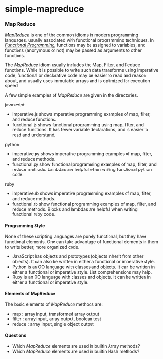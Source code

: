 # simple-mapreduce
### Map Reduce

[_MapReduce_](https://hacks.mozilla.org/2015/01/from-mapreduce-to-javascript-functional-programming/) is one of the common idioms in modern programming languages, usually associated with functional programming techniques.  In [_Functional Programming_](https://en.wikipedia.org/wiki/Functional_programming), functions may be assigned to variables, and functions (anonymous or not) may be passed as arguments to other functions.

The _MapReduce_ idiom usually includes the Map, Filter, and Reduce functions. While it is possible to write such data transforms using imperative code, functional or declarative code may be easier to read and reason 
about, and usually uses immutable arrays and is optimized for execution speed.

A few simple examples of _MapReduce_ are given in the directories.

javascript
+ imperative.js shows imperative programming examples of map, filter, and reduce functions.
+ functional.js shows functional programming using map, filter, and reduce functions.  It has
 fewer variable declarations, and is easier to read and understand.

python
+ imperative.py shows imperative programming examples of map, filter, and reduce methods.
+ functional.py show functional programming examples of map, filter, and reduce methods.  Lambdas are helpful when writing functional python code.

ruby
+ imperative.rb shows imperative programming examples of map, filter, and reduce methods.
+ functional.rb show functional programming examples of map, filter, and reduce methods.  Blocks and lambdas are helpful when writing functional ruby code.

#### Programming Style
None of these scripting languages are purely functional, but they have functional elements.  One can take advantage of functional elements in them to write better, more organized code.  
+ JavaScript has objects and prototypes (objects inherit from other objects).  It can also be written in either a functional or imperative style.
+ Python is an OO language with classes and objects.  It can be written in either a functional or imperative style.  List comprehensions may help.
+ Ruby is an OO language with classes and objects.  It can be written in either a functional or imperative style.


#### Elements of MapReduce
The basic elements of _MapReduce_ methods are:
+ map : array input, transformed array output
+ filter : array input, array output, boolean test
+ reduce : array input, single object output

#### Questions
+ Which _MapReduce_ elements are used in builtin Array methods?
+ Which _MapReduce_ elements are used in builtin Hash methods?
